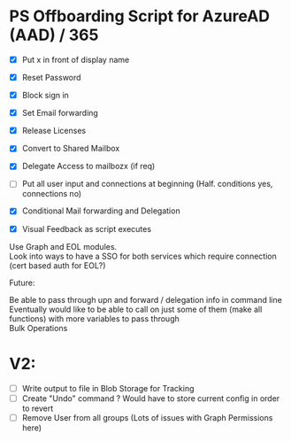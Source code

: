# PS Offboarding Script for AzureAD (AAD) / 365 

- [X] Put x in front of display name 
- [X] Reset Password 
- [X] Block sign in 
- [X] Set Email forwarding 
- [X] Release Licenses 
- [X] Convert to Shared Mailbox
- [X] Delegate Access to mailbozx (if req) 
- [ ] Put all user input and connections at beginning (Half. conditions yes, connections no)
- [X] Conditional Mail forwarding and Delegation 
- [X] Visual Feedback as script executes 


Use Graph and EOL modules.  
Look into ways to have a SSO for both services which require connection (cert based auth for EOL?) 

Future: 

Be able to pass through upn and forward / delegation info in command line\
Eventually would like to be able to call on just some of them (make all functions) with more variables to pass through\
Bulk Operations

# V2:

 - [ ] Write output to file in Blob Storage for Tracking 
 - [ ] Create "Undo" command ? Would have to store current config in order to revert 
 - [ ] Remove User from all groups (Lots of issues with Graph Permissions here)
